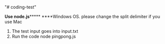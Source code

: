 "# coding-test" 

****Use node.js*********
****Windows OS. please change the split delimiter if you use Mac

1. The test input goes into input.txt
2. Run the code
  node pingpong.js
